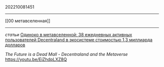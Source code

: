 202210081451
***
[[00 метавселенная]]
***
*статьи*
[Одиноко в метавселенной: 38 ежедневных активных пользователей Decentraland в экосистеме стоимостью 1,3 миллиарда долларов](https://www.coindesk.com/web3/2022/10/07/its-lonely-in-the-metaverse-decentralands-38-daily-active-users-in-a-13b-ecosystem/)

*The Future is a Dead Mall - Decentraland and the Metaverse*
https://youtu.be/EiZhdpLXZ8Q